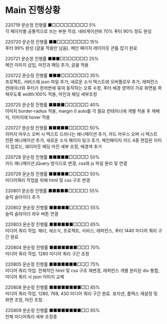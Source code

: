 # Main 진행상황

220719 문순정 진행률 ■□□□□□□□□□ 5%<br>
각 페이지별 공통적으로 쓰는 부분 작성. 네비게이션바 70% 푸터 90% 정도 완성

220720 문순정 진행률 ■■□□□□□□□□ 15%<br>
푸터 99% 완성 (글꼴 적용만 남음). 메인 페이지 레이아웃 큰틀 잡기 완료

220721 문순정 진행률 ■■■□□□□□□□ 25%<br>
메인 이미지 삽입, 마진과 패딩 추가, 글꼴 적용

220722 문순정 진행률 ■■■□□□□□□□ 35%<br>
프로젝트, 서비스에 json 파일 추가, 새로운 소식 텍스트에 오버플로우 추가, 레퍼런스 컨테이너와 푸터가 한꺼번에 묶여 동작하는 오류 수정, 푸터 배경 영역이 가로 화면을 꽉채우도록 width:100% 적용, 마진과 패딩 세부조정

220725 문순정 진행률 ■■■■□□□□□□ 40%<br>
이미지 border-radius 적용, margin 0 auto를 각 필요 컨테이너에 개별 적용 후 재배치, 이미지에 hover 적용

220727 문순정 진행률 ■■■■■□□□□□ 50%<br>
이미지 마우스 오버 시 텍스트 드러나는 애니메이션 추가, 카드 마우스 오버 시 텍스트 전환 애니메이션 추가, 새로운 소식 페이지 링크 추가, 메인페이지 카드 4종 편집된 이미지 업로드, 레이아웃 패딩 마진 세부 조정, 배경색 추가

220728 문순정 진행률 ■■■■■□□□□□ 50%<br>
카드 애니메이션 jQuery 방식으로 변경, css와 js 파일 분리 및 연결

220729 문순정 진행률 ■■■■■□□□□□ 50%<br>
미디어쿼리 작업을 위해 html 및 css 구조 변경

220801 문순정 진행률 ■■■■■□□□□□ 55%<br>
슬릭 슬라이더 추가

220802 문순정 진행률 ■■■■■□□□□□ 55%<br>
슬릭 슬라이더 좌우 버튼 연결

220803 문순정 진행률 ■■■■■■□□□□ 65%<br>
미디어 쿼리 작업. 헤더, 새소식, 프로젝트, 서비스, 레퍼런스, 푸터 1440 미디어 쿼리 구간 완료

220804 문순정 진행률 ■■■■■■■□□□ 70%<br>
미디어 쿼리 작업. 1280 미디어 쿼리 구간 조정

220805 문순정 진행률 ■■■■■■■□□□ 75%<br>
미디어 쿼리 작업. 전체적인 html 및 css 구조 재변경, 레퍼런스 개별 분리된 div 통합, 미디어 쿼리 시 json 이미지 교체

220808 문순정 진행률 ■■■■■■■■□□ 85%<br>
미디어 쿼리 작업. 1280, 768, 430 미디어 쿼리 구간 완료. 포지션, 플렉스 재설정 및 화면 조정, 마진 조정.

220809 문순정 진행률 ■■■■■■■■□□ 85%<br>
전체 미디어쿼리 세부 조정중
